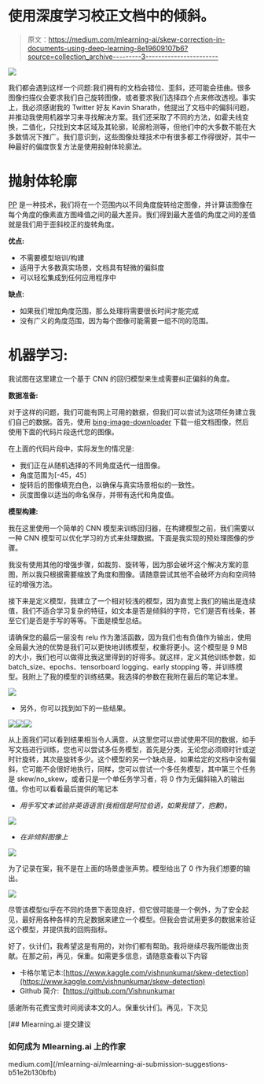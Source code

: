 # 使用深度学习校正文档中的倾斜。

> 原文：<https://medium.com/mlearning-ai/skew-correction-in-documents-using-deep-learning-8e19609107b6?source=collection_archive---------3----------------------->

![](img/9254e44e3ee2e3990b8b95985b5494cc.png)

我们都会遇到这样一个问题:我们拥有的文档会错位、歪斜，还可能会扭曲。很多图像扫描仪会要求我们自己旋转图像，或者要求我们选择四个点来修改透视。事实上，我必须感谢我的 Twitter 好友 Kavin Sharath，他提出了文档中的偏斜问题，并推动我使用机器学习来寻找解决方案。我们还采取了不同的方法，如霍夫线变换，二值化，只找到文本区域及其轮廓，轮廓检测等，但他们中的大多数不能在大多数情况下推广。我们意识到，这些图像处理技术中有很多都工作得很好，其中一种最好的偏度恢复方法是使用投射体轮廓法。

# 抛射体轮廓

[PP](http://www.cvc.uab.es/~bagdanov/pubs/ijdar98.pdf) 是一种技术，我们将在一个范围内以不同角度旋转给定图像，并计算该图像在每个角度的像素直方图峰值之间的最大差异。我们得到最大差值的角度之间的差值就是我们用于歪斜校正的旋转角度。

**优点:**

*   不需要模型培训/构建
*   适用于大多数真实场景，文档具有轻微的偏斜度
*   可以轻松集成到任何应用程序中

**缺点:**

*   如果我们增加角度范围，那么处理将需要很长时间才能完成
*   没有广义的角度范围，因为每个图像可能需要一组不同的范围。

# **机器学习:**

我试图在这里建立一个基于 CNN 的回归模型来生成需要纠正偏斜的角度。

**数据准备:**

对于这样的问题，我们可能有网上可用的数据，但我们可以尝试为这项任务建立我们自己的数据。首先，使用 [bing-image-downloader](https://pypi.org/project/bing-image-downloader/) 下载一组文档图像，然后使用下面的代码片段迭代您的图像。

在上面的代码片段中，实际发生的情况是:

*   我们正在从随机选择的不同角度迭代一组图像。
*   角度范围为[-45，45]
*   旋转后的图像填充白色，以确保与真实场景相似的一致性。
*   灰度图像以适当的命名保存，并带有迭代和角度值。

**模型构建:**

我在这里使用一个简单的 CNN 模型来训练回归器，在构建模型之前，我们需要以一种 CNN 模型可以优化学习的方式来处理数据。下面是我实现的预处理图像的步骤。

我没有使用其他的增强步骤，如裁剪、旋转等，因为那会破坏这个解决方案的意图，所以我只根据需要缩放了角度和图像。请随意尝试其他不会破坏方向和空间特征的增强方法。

接下来是定义模型，我建立了一个相对较浅的模型，因为直觉上我们的输出是连续值，我们不适合学习复杂的特征，如文本是否是倾斜的字符，它们是否有线条，甚至它们是否是手写的等等。下面是模型总结。

请确保您的最后一层没有 relu 作为激活函数，因为我们也有负值作为输出，使用全局最大池的优势是我们可以更快地训练模型，权重将更小。这个模型是 9 MB 的大小，我们也可以做得比我这里得到的好得多。就这样，定义其他训练参数，如 batch_size、epochs、tensorboard logging、early stopping 等，并训练模型。我附上了我的模型的训练结果。我选择的参数在我附在最后的笔记本里。

![](img/d59d68f0798c45e88e08ec3f1b28ba35.png)

*   另外，你可以找到如下的一些结果。

![](img/06c62ff9af38eb3b3fcececf4f3f0f7c.png)![](img/ebc76e059fcc0cd62ef6b78f7efc51c8.png)![](img/918ded31d18f8236816f5cca17e976ed.png)

从上面我们可以看到结果相当令人满意，从这里您可以尝试使用不同的数据，如手写文档进行训练，您也可以尝试多任务模型，首先是分类，无论您必须顺时针或逆时针旋转，其次是旋转多少。这个模型的另一个缺点是，如果给定的文档中没有偏斜，它可能不会很好地执行，同样，您可以尝试一个多任务模型，其中第三个任务是 skew/no_skew，或者只是一个单任务学习者，将 0 作为无偏斜输入的输出值。你也可以看看最后提供的笔记本

*   *用手写文本试验非英语语言(我相信是阿拉伯语，如果我错了，抱歉)。*

![](img/46e866191ad842c309303f6866d5ab0f.png)

*   *在非倾斜图像上*

![](img/2f71e36344f0d2b7e96a63e14f25efd1.png)

为了记录在案，我不是在上面的场景虚张声势。模型给出了 0 作为我们想要的输出。

![](img/998310483c904c1c108fe8b4c17e7c5a.png)

尽管该模型似乎在不同的场景下表现良好，但它很可能是一个例外，为了安全起见，最好用各种各样的充足数据来建立一个模型。但我会尝试用更多的数据来验证这个模型，并提供我的回购指标。

好了，伙计们，我希望这是有用的，对你们都有帮助。我将继续尽我所能做出贡献。在那之前，再见，保重。如需更多信息，请随意查看以下内容

*   卡格尔笔记本:[https://www.kaggle.com/vishnunkumar/skew-detection](https://www.kaggle.com/vishnunkumar/skew-detection)
*   Github 简介:【https://github.com/Vishnunkumar 

感谢所有花费宝贵时间阅读本文的人。保重伙计们。再见，下次见

[](/mlearning-ai/mlearning-ai-submission-suggestions-b51e2b130bfb) [## Mlearning.ai 提交建议

### 如何成为 Mlearning.ai 上的作家

medium.com](/mlearning-ai/mlearning-ai-submission-suggestions-b51e2b130bfb)